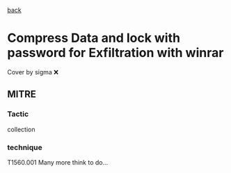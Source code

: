 [back](../index.md)
# Compress Data and lock with password for Exfiltration with winrar
Cover by sigma :x: 
## MITRE
### Tactic
collection
### technique
T1560.001
Many more think to do...